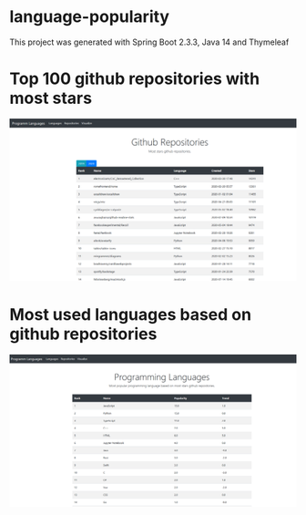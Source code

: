 # language-popularity

This project was generated with Spring Boot 2.3.3, Java 14 and Thymeleaf

# Top 100 github repositories with most stars
![languages](https://github.com/leonhead/language-popularity/blob/master/screenshots/repositories.PNG)

# Most used languages based on github repositories
![languages](https://github.com/leonhead/language-popularity/blob/master/screenshots/languages.PNG)



